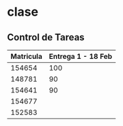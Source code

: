 # clase

## Control de Tareas

|Matricula|Entrega 1 - 18 Feb|
|--|--|
|154654|100|
|148781|90|
|154641|90|
|154677||
|152583||